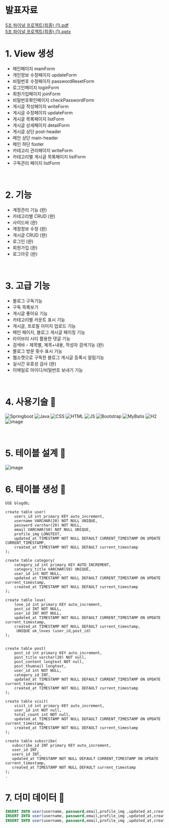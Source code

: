 # 발표자료
[5조 파이널 프로젝트(최종) (1).pdf](https://github.com/controller22/Springboot-Mybatis-Final-Tstory/files/11441556/5.1.pdf)
<br/>
[5조 파이널 프로젝트(최종) (1).pptx](https://github.com/controller22/Springboot-Mybatis-Final-Tstory/files/11441557/5.1.pptx)
<br/>

# 1. View 생성 

- 메인페이지 mainForm
- 개인정보 수정페이지 updateForm
- 비밀번호 수정페이지 passwordResetForm
- 로그인페이지 loginForm
- 회원가입페이지 joinForm
- 비밀번호확인페이지 checkPasswordForm
- 게시글 작성페이지 writeForm
- 게시글 수정페이지 updateForm
- 게시글 목록페이지 listForm
- 게시글 상세페이지 detailForm
- 게시글 상단 post-header
- 메인 상단 main-header
- 메인 하단 footer
- 카테고리 관리페이지 writeForm
- 카테고리별 게시글 목록페이지 listForm
- 구독관리 페이지 listForm
</br>


# 2. 기능 
- 계정관리 기능 (완)
- 카테고리별 CRUD (완)
- 사이드바 (완)
- 계정정보 수정 (완)
- 게시글 CRUD (완)
- 로그인 (완)
- 회원가입 (완)
- 로그아웃 (완)
</br>



# 3. 고급 기능 
- 블로그 구독기능 
- 구독 목록보기
- 게시글 좋아요 기능 
- 카테고리별 카운트 표시 기능 
- 게시글, 프로필 이미지 업로드 기능 
- 메인 페이지, 블로그 게시글 페이징 기능 
- 라이브리 시티 활용한 댓글 기능 
- 검색바 - 제목별, 제목+내용, 작성자 검색기능 (완)
- 블로그 방문 횟수 표시 기능
- 웹소켓으로 구독한 블로그 게시글 등록시 알림기능
- 실시간 유효성 검사 (완)
- 이메일로 아이디/비밀번호 보내기 기능 
 <br/>

# 4. 사용기술 🧪
![Springboot](https://img.shields.io/badge/-Springboot-6DB33F)
![Java](https://img.shields.io/badge/-Java-F09820)
![CSS](https://img.shields.io/badge/-CSS-1572B6)
![HTML](https://img.shields.io/badge/-HTML-E34F26)
![JS](https://img.shields.io/badge/-JavaScript-F7DF1E)
![Bootstrap](https://img.shields.io/badge/-Bootstrap-7952B3)
![MyBatis](https://img.shields.io/badge/-MyBatis-B10000)
![H2](https://img.shields.io/badge/-H2Console-41BDF5)  
![image](https://github.com/controller22/Springboot-Mybatis-Final-Tstory/assets/122349890/5ce0c2c0-191b-4294-8a5d-1f725ef4b286)

  <br/>

# 5. 테이블 설계 📁
![image](https://github.com/controller22/Springboot-Mybatis-Final-Tstory/assets/122349890/4b864f37-58fe-48ef-818b-954df8d22f26)
<br/>

# 6. 테이블 생성 📁
```
USE blogdb;

create table user(
    users_id int primary KEY auto_increment,
    username VARCHAR(20) NOT NULL UNIQUE,
    password varchar(20) NOT NULL,
    email VARCHAR(50) NOT NULL UNIQUE,
    profile_img LONGTEXT,
    updated_at TIMESTAMP NOT NULL DEFAULT CURRENT_TIMESTAMP ON UPDATE CURRENT_TIMESTAMP,
    created_at TIMESTAMP NOT NULL DEFAULT current_timestamp
);

create table category(
    category_id int primary KEY AUTO_INCREMENT,
    category_title VARCHAR(50) UNIQUE,
    user_id int NOT NULL,
    updated_at TIMESTAMP NOT NULL DEFAULT CURRENT_TIMESTAMP ON UPDATE current_timestamp,
    created_at TIMESTAMP NOT NULL DEFAULT current_timestamp
);

create table love(
    love_id int primary KEY auto_increment,
    post_id INT NOT NULL,
    user_id INT NOT NULL,
    updated_at TIMESTAMP NOT NULL DEFAULT CURRENT_TIMESTAMP ON UPDATE current_timestamp,
    created_at TIMESTAMP NOT NULL DEFAULT current_timestamp,
     UNIQUE uk_loves (user_id,post_id)
);


create table post(
    post_id int primary KEY auto_increment,
    post_title varchar(20) NOT null,
    post_content longtext NOT null,
    post_thumnail longtext,
    user_id int NOT NULL,
    category_id INT,
    updated_at TIMESTAMP NOT NULL DEFAULT CURRENT_TIMESTAMP ON UPDATE current_timestamp,
    created_at TIMESTAMP NOT NULL DEFAULT current_timestamp
);

create table visit(
    visit_id int primary KEY auto_increment,
    user_id int NOT null,
    total_count int NOT null,
    updated_at TIMESTAMP NOT NULL DEFAULT CURRENT_TIMESTAMP ON UPDATE current_timestamp,
    created_at TIMESTAMP NOT NULL DEFAULT current_timestamp
);

create table subscribe(
   subscribe_id INT primary KEY auto_increment,
   user_id INT,
   users_id INT,
   updated_at TIMESTAMP NOT NULL DEFAULT CURRENT_TIMESTAMP ON UPDATE current_timestamp,
   created_at TIMESTAMP NOT NULL DEFAULT current_timestamp
);
.
```

# 7. 더미 데이터 📰

```sql
INSERT INTO user(username, password,email,profile_img ,updated_at,created_at) VALUES('ssar','1234','ssar@nate.com','testimg1',NOW(), NOW());
INSERT INTO user(username, password,email,profile_img ,updated_at,created_at) VALUES('cos','1234','cos@nate.com','testimg2',NOW(), NOW());
INSERT INTO user(username, password,email,profile_img ,updated_at,created_at) VALUES('tan','1234','tan@nate.com','testimg3',NOW(), NOW());

```
